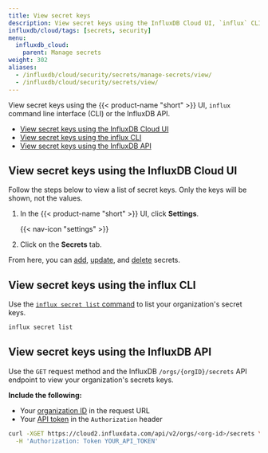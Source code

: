 ```yaml
---
title: View secret keys
description: View secret keys using the InfluxDB Cloud UI, `influx` CLI, or the InfluxDB API.
influxdb/cloud/tags: [secrets, security]
menu:
  influxdb_cloud:
    parent: Manage secrets
weight: 302
aliases:
  - /influxdb/cloud/security/secrets/manage-secrets/view/
  - /influxdb/cloud/security/secrets/view/
---
```


View secret keys using the {{< product-name "short" >}} UI, `influx` command line interface (CLI) or the InfluxDB API.

- [View secret keys using the InfluxDB Cloud UI](#view-secret-keys-using-the-influxdb-cloud-ui)
- [View secret keys using the influx CLI](#view-secret-keys-using-the-influx-cli)
- [View secret keys using the InfluxDB API](#view-secret-keys-using-the-influxdb-api)

## View secret keys using the InfluxDB Cloud UI

Follow the steps below to view a list of secret keys.
Only the keys will be shown, not the values.

1. In the {{< product-name "short" >}} UI, click **Settings**.

    {{< nav-icon "settings" >}}
2. Click on the **Secrets** tab.

From here, you can [add](/influxdb/cloud/admin/secrets/manage-secrets/add/#add-a-secret-using-the-influxdb-cloud-ui),
[update](/influxdb/cloud/admin/secrets/manage-secrets/update/#update-a-secret-using-the-influxdb-cloud-ui), 
and [delete](/influxdb/cloud/admin/secrets/manage-secrets/delete/#delete-a-secret-using-the-influxdb-cloud-ui) secrets.

## View secret keys using the influx CLI
Use the [`influx secret list` command](/influxdb/cloud/reference/cli/influx/secret/list/)
to list your organization's secret keys.

```sh
influx secret list
```

## View secret keys using the InfluxDB API
Use the `GET` request method and the InfluxDB `/orgs/{orgID}/secrets` API endpoint
to view your organization's secrets keys.

**Include the following:**

- Your [organization ID](/influxdb/cloud/admin/organizations/view-orgs/#view-your-organization-id) in the request URL
- Your [API token](/influxdb/cloud/admin/tokens/view-tokens/) in the `Authorization` header

<!-- -->
```sh
curl -XGET https://cloud2.influxdata.com/api/v2/orgs/<org-id>/secrets \
  -H 'Authorization: Token YOUR_API_TOKEN'
```
